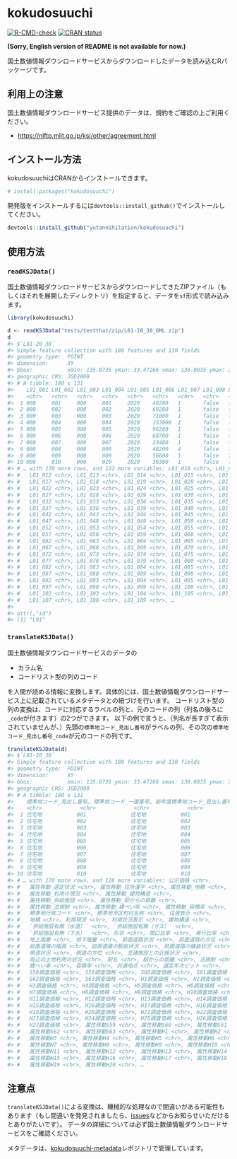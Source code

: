 
<!-- README.md is generated from README.Rmd. Please edit that file -->

# kokudosuuchi

<!-- badges: start -->

[![R-CMD-check](https://github.com/yutannihilation/kokudosuuchi/workflows/R-CMD-check/badge.svg)](https://github.com/yutannihilation/kokudosuuchi/actions)
[![CRAN
status](https://www.r-pkg.org/badges/version/kokudosuuchi)](https://CRAN.R-project.org/package=kokudosuuchi)
<!-- badges: end -->

**(Sorry, English version of README is not available for now.)**

国土数値情報ダウンロードサービスからダウンロードしたデータを読み込むRパッケージです。

## 利用上の注意

国土数値情報ダウンロードサービス提供のデータは、規約をご確認の上ご利用ください。

-   <https://nlftp.mlit.go.jp/ksj/other/agreement.html>

## インストール方法

kokudosuuchiはCRANからインストールできます。

``` r
# install.packages("kokudosuuchi")
```

開発版をインストールするには`devtools::install_github()`でインストールしてください。

``` r
devtools::install_github("yutannihilation/kokudosuuchi")
```

## 使用方法

### `readKSJData()`

国土数値情報ダウンロードサービスからダウンロードしてきたZIPファイル（もしくはそれを展開したディレクトリ）を指定すると、データを`sf`形式で読み込みます。

``` r
library(kokudosuuchi)

d <- readKSJData("tests/testthat/zip/L01-20_30_GML.zip")
d
#> $`L01-20_30`
#> Simple feature collection with 180 features and 130 fields
#> geometry type:  POINT
#> dimension:      XY
#> bbox:           xmin: 135.0735 ymin: 33.47266 xmax: 136.0035 ymax: 34.36412
#> geographic CRS: JGD2000
#> # A tibble: 180 x 131
#>    L01_001 L01_002 L01_003 L01_004 L01_005 L01_006 L01_007 L01_008 L01_009
#>    <chr>   <chr>   <chr>   <chr>   <chr>   <chr>   <chr>   <chr>   <chr>  
#>  1 000     001     000     001     2020    49200   1       false   false  
#>  2 000     002     000     002     2020    69200   1       false   false  
#>  3 000     003     000     003     2020    71000   1       false   false  
#>  4 000     004     000     004     2020    153000  1       false   false  
#>  5 000     005     000     005     2020    96200   1       false   false  
#>  6 000     006     000     006     2020    68700   1       false   false  
#>  7 000     007     000     007     2020    23400   1       false   false  
#>  8 000     008     000     000     2020    48200   4       false   false  
#>  9 000     009     000     009     2020    56600   1       false   false  
#> 10 000     010     000     010     2020    36300   1       false   false  
#> # … with 170 more rows, and 122 more variables: L01_010 <chr>, L01_011 <chr>,
#> #   L01_012 <chr>, L01_013 <chr>, L01_014 <chr>, L01_015 <chr>, L01_016 <chr>,
#> #   L01_017 <chr>, L01_018 <chr>, L01_019 <chr>, L01_020 <chr>, L01_021 <chr>,
#> #   L01_022 <chr>, L01_023 <chr>, L01_024 <chr>, L01_025 <chr>, L01_026 <chr>,
#> #   L01_027 <chr>, L01_028 <chr>, L01_029 <chr>, L01_030 <chr>, L01_031 <chr>,
#> #   L01_032 <chr>, L01_033 <chr>, L01_034 <chr>, L01_035 <chr>, L01_036 <chr>,
#> #   L01_037 <chr>, L01_038 <chr>, L01_039 <chr>, L01_040 <chr>, L01_041 <chr>,
#> #   L01_042 <chr>, L01_043 <chr>, L01_044 <chr>, L01_045 <chr>, L01_046 <chr>,
#> #   L01_047 <chr>, L01_048 <chr>, L01_049 <chr>, L01_050 <chr>, L01_051 <chr>,
#> #   L01_052 <chr>, L01_053 <chr>, L01_054 <chr>, L01_055 <chr>, L01_056 <chr>,
#> #   L01_057 <chr>, L01_058 <chr>, L01_059 <chr>, L01_060 <chr>, L01_061 <chr>,
#> #   L01_062 <chr>, L01_063 <chr>, L01_064 <chr>, L01_065 <chr>, L01_066 <chr>,
#> #   L01_067 <chr>, L01_068 <chr>, L01_069 <chr>, L01_070 <chr>, L01_071 <chr>,
#> #   L01_072 <chr>, L01_073 <chr>, L01_074 <chr>, L01_075 <chr>, L01_076 <chr>,
#> #   L01_077 <chr>, L01_078 <chr>, L01_079 <chr>, L01_080 <chr>, L01_081 <chr>,
#> #   L01_082 <chr>, L01_083 <chr>, L01_084 <chr>, L01_085 <chr>, L01_086 <chr>,
#> #   L01_087 <chr>, L01_088 <chr>, L01_089 <chr>, L01_090 <chr>, L01_091 <chr>,
#> #   L01_092 <chr>, L01_093 <chr>, L01_094 <chr>, L01_095 <chr>, L01_096 <chr>,
#> #   L01_097 <chr>, L01_098 <chr>, L01_099 <chr>, L01_100 <chr>, L01_101 <chr>,
#> #   L01_102 <chr>, L01_103 <chr>, L01_104 <chr>, L01_105 <chr>, L01_106 <chr>,
#> #   L01_107 <chr>, L01_108 <chr>, L01_109 <chr>, …
#> 
#> attr(,"id")
#> [1] "L01"
```

### `translateKSJData()`

国土数値情報ダウンロードサービスのデータの

-   カラム名
-   コードリスト型の列のコード

を人間が読める情報に変換します。具体的には、国土数値情報ダウンロードサービス上に記載されているメタデータとの紐づけを行います。
コードリスト型の列の変換は、コードに対応するラベルの列と、元のコードの列（列名の後ろに`_code`が付きます）の2つができます。
以下の例で言うと、（列名が長すぎて表示されていませんが、）先頭の`標準地コード_見出し番号`がラベルの列、その次の`標準地コード_見出し番号_code`が元のコードの列です。

``` r
translateKSJData(d)
#> $`L01-20_30`
#> Simple feature collection with 180 features and 130 fields
#> geometry type:  POINT
#> dimension:      XY
#> bbox:           xmin: 135.0735 ymin: 33.47266 xmax: 136.0035 ymax: 34.36412
#> geographic CRS: JGD2000
#> # A tibble: 180 x 131
#>    標準地コード_見出し番号… 標準地コード_一連番号… 前年度標準地コード_見出し番号… 前年度標準地コード_一連番号… 年度 
#>    <chr>            <chr>            <chr>            <chr>            <chr>
#>  1 住宅地           001              住宅地           001              2020 
#>  2 住宅地           002              住宅地           002              2020 
#>  3 住宅地           003              住宅地           003              2020 
#>  4 住宅地           004              住宅地           004              2020 
#>  5 住宅地           005              住宅地           005              2020 
#>  6 住宅地           006              住宅地           006              2020 
#>  7 住宅地           007              住宅地           007              2020 
#>  8 住宅地           008              住宅地           000              2020 
#>  9 住宅地           009              住宅地           009              2020 
#> 10 住宅地           010              住宅地           010              2020 
#> # … with 170 more rows, and 126 more variables: 公示価格 <chr>,
#> #   属性移動_選定状況 <chr>, 属性移動_住所漢字 <chr>, 属性移動_地積 <chr>,
#> #   属性移動_利用の現況 <chr>, 属性移動_建物構造 <chr>,
#> #   属性移動_供給施設 <chr>, 属性移動_駅からの距離 <chr>,
#> #   属性移動_法規制 <chr>, 属性移動_建ぺい率 <chr>, 属性移動_容積率 <chr>,
#> #   標準地行政コード <chr>, 標準地市区町村名称 <chr>, 住居表示 <chr>,
#> #   地積 <chr>, 利用現況 <chr>, 利用状況表示 <chr>, 建物構造 <chr>,
#> #   `供給施設有無（水道）` <chr>, `供給施設有無（ガス）` <chr>,
#> #   `供給施設有無（下水）` <chr>, 形状 <chr>, 間口比率 <chr>, 奥行比率 <chr>,
#> #   地上階層 <chr>, 地下階層 <chr>, 前面道路状況 <chr>, 前面道路の方位 <chr>,
#> #   前面道路の幅員 <chr>, 前面道路の駅前状況 <chr>, 前面道路の舗装状況 <chr>,
#> #   側道状況 <chr>, 側道の方位 <chr>, 交通施設との近接状況 <chr>,
#> #   周辺の土地利用の状況 <chr>, 駅名 <chr>, 駅からの距離 <chr>, 法規制 <chr>,
#> #   建ぺい率 <chr>, 容積率 <chr>, 共通地点 <chr>, 選定年次ビット <chr>,
#> #   S58調査価格 <chr>, S59調査価格 <chr>, S60調査価格 <chr>, S61調査価格 <chr>,
#> #   S62調査価格 <chr>, S63調査価格 <chr>, H1調査価格 <chr>, H2調査価格 <chr>,
#> #   H3調査価格 <chr>, H4調査価格 <chr>, H5調査価格 <chr>, H6調査価格 <chr>,
#> #   H7調査価格 <chr>, H8調査価格 <chr>, H9調査価格 <chr>, H10調査価格 <chr>,
#> #   H11調査価格 <chr>, H12調査価格 <chr>, H13調査価格 <chr>, H14調査価格 <chr>,
#> #   H15調査価格 <chr>, H16調査価格 <chr>, H17調査価格 <chr>, H18調査価格 <chr>,
#> #   H19調査価格 <chr>, H20調査価格 <chr>, H21調査価格 <chr>, H22調査価格 <chr>,
#> #   H23調査価格 <chr>, H24調査価格 <chr>, H25調査価格 <chr>, H26調査価格 <chr>,
#> #   H27調査価格 <chr>, 属性移動S59 <chr>, 属性移動S60 <chr>, 属性移動S61 <chr>,
#> #   属性移動S62 <chr>, 属性移動S63 <chr>, 属性移動H1 <chr>, 属性移動H2 <chr>,
#> #   属性移動H3 <chr>, 属性移動H4 <chr>, 属性移動H5 <chr>, 属性移動H6 <chr>,
#> #   属性移動H7 <chr>, 属性移動H8 <chr>, 属性移動H9 <chr>, 属性移動H10 <chr>,
#> #   属性移動H11 <chr>, 属性移動H12 <chr>, 属性移動H13 <chr>, 属性移動H14 <chr>,
#> #   属性移動H15 <chr>, 属性移動H16 <chr>, 属性移動H17 <chr>, 属性移動H18 <chr>,
#> #   属性移動H19 <chr>, 属性移動H20 <chr>, …
```

## 注意点

`translateKSJData()`による変換は、機械的な処理なので間違いがある可能性もあります（もし間違いを発見されましたら、[issues](https://github.com/yutannihilation/kokudosuuchi/issues)などからお知らせいただけるとありがたいです）。
データの詳細については必ず国土数値情報ダウンロードサービスをご確認ください。

メタデータは、[kokudosuuchi-metadata](https://github.com/yutannihilation/kokudosuuchi-metadata)レポジトリで管理しています。
